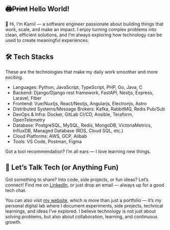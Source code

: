 ## ~~🖨Print~~ Hello World!

👋 Hi, I’m Kamil — a software engineer passionate about building things that work, scale, and make an impact. I enjoy turning complex problems into clean, efficient solutions, and I’m always exploring how technology can be used to create meaningful experiences.

## 🛠 Tech Stacks
These are the technologies that make my daily work smoother and more exciting.
<ul>
    <li>Languages: Python, JavaScript, TypeScript, PHP, Go, Java, C </li>
    <li>Backend: Django/Django rest framework, FastAPI, Nestjs, Express, Laravel, Fiber</li>
    <li>Frontend: Vue/Nuxtjs, React/Nextjs, Angularjs, Electronjs, Astro</li>
    <li>Distributed Systems/Message Brokers: Kafka, RabbitMQ, Redis Pub/Sub</li>
    <li>DevOps & Infra: Docker, GitLab CI/CD, Ansible, Teraform, OpenTelemetry</li>
    <li>Database: PostgreSQL, MySQL, Redis, MongoDB, VictoriaMetrics, InfluxDB, Managed Database (RDS, Cloud SQL, etc.)</li>
    <li>Cloud Platforms: AWS, GCP, Alibab</li>
    <li>Tools: VS Code, Postman, Figma</li>
</ul>
Got a tool recommendation? I’m all ears — I love learning new things.

## 🤝 Let’s Talk Tech (or Anything Fun)
Got something to share? Into code, side projects, or fun ideas? Let’s connect!
Find me on <a href="https://www.linkedin.com/in/kamilanindita" target="_blank">LinkedIn</a>, or just drop an email — always up for a good tech chat.

You can also visit <a href="https://kamilanindita.com" target="_blank">my website</a>, which is more than just a portfolio — it’s my personal digital lab where I document experiments, side projects, technical learnings, and ideas I’ve explored.
I believe technology is not just about solving problems, but also about collaboration, learning, and continuous growth.
